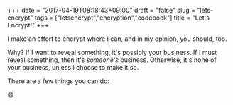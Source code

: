 +++
date = "2017-04-19T08:18:43+09:00"
draft = "false"
slug = "lets-encrypt"
tags = ["letsencrypt","encryption","codebook"]
title = "Let's Encrypt!"
+++

I make an effort to encrypt where I can, and in my opinion, you should, too. 

<!--more-->

Why? If I want to reveal something, it's possibly your business. If I must reveal something, then it's _someone's_ business. Otherwise, it's none of your business, unless I choose to make it so. 

There are a few things you can do: 


:smile: 



